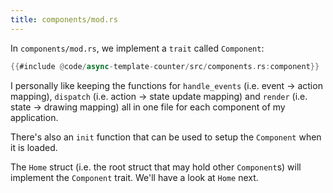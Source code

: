 ```yaml
---
title: components/mod.rs
---
```


In `components/mod.rs`, we implement a `trait` called `Component`:

```rust
{{#include @code/async-template-counter/src/components.rs:component}}
```

I personally like keeping the functions for `handle_events` (i.e. event -> action mapping),
`dispatch` (i.e. action -> state update mapping) and `render` (i.e. state -> drawing mapping) all in
one file for each component of my application.

There's also an `init` function that can be used to setup the `Component` when it is loaded.

The `Home` struct (i.e. the root struct that may hold other `Component`s) will implement the
`Component` trait. We'll have a look at `Home` next.
